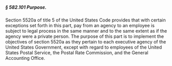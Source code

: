 ##### § 582.101 Purpose. #####

Section 5520a of title 5 of the United States Code provides that with certain exceptions set forth in this part, pay from an agency to an employee is subject to legal process in the same manner and to the same extent as if the agency were a private person. The purpose of this part is to implement the objectives of section 5520a as they pertain to each executive agency of the United States Government, except with regard to employees of the United States Postal Service, the Postal Rate Commission, and the General Accounting Office.